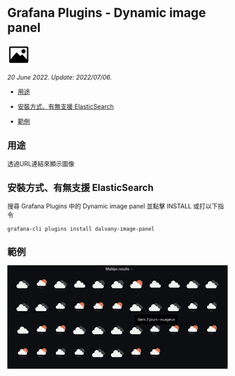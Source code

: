 # Grafana Plugins - Dynamic image panel

![img](Dynamic_image_panel_icon.png)

*20 June 2022. Update: 2022/07/06.*

* [用途](#use)

* [安裝方式、有無支援 ElasticSearch](#install)

* [範例](#example)

<h2 id="use">用途</h2>

透過URL連結來顯示圖像

<h2 id="install">安裝方式、有無支援 ElasticSearch</h2>

搜尋 Grafana Plugins 中的 Dynamic image panel 並點擊 INSTALL 或打以下指令

    grafana-cli plugins install dalvany-image-panel

<h2 id="example">範例</h2>

![img](dynamic_image_panel.png)

